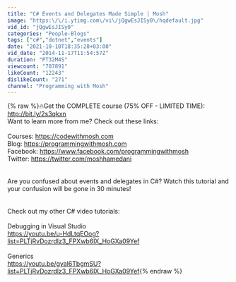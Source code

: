 ```yaml
---
title: "C# Events and Delegates Made Simple | Mosh"
image: "https:\/\/i.ytimg.com\/vi\/jQgwEsJISy0\/hqdefault.jpg"
vid_id: "jQgwEsJISy0"
categories: "People-Blogs"
tags: ["c#","dotnet","events"]
date: "2021-10-10T18:35:28+03:00"
vid_date: "2014-11-17T11:54:57Z"
duration: "PT32M4S"
viewcount: "707891"
likeCount: "12243"
dislikeCount: "271"
channel: "Programming with Mosh"
---
```

{% raw %}🔥Get the COMPLETE course (75% OFF - LIMITED TIME): <a rel="nofollow" target="blank" href="http://bit.ly/2s3qkxn">http://bit.ly/2s3qkxn</a><br />Want to learn more from me? Check out these links: <br /><br />Courses: <a rel="nofollow" target="blank" href="https://codewithmosh.com">https://codewithmosh.com</a><br />Blog: <a rel="nofollow" target="blank" href="https://programmingwithmosh.com">https://programmingwithmosh.com</a><br />Facebook: <a rel="nofollow" target="blank" href="https://www.facebook.com/programmingwithmosh">https://www.facebook.com/programmingwithmosh</a><br />Twitter: <a rel="nofollow" target="blank" href="https://twitter.com/moshhamedani">https://twitter.com/moshhamedani</a><br /><br /><br />Are you confused about events and delegates in C#? Watch this tutorial and your confusion will be gone in 30 minutes!<br /><br /><br />Check out my other C# video tutorials:<br /><br />Debugging in Visual Studio <br /><a rel="nofollow" target="blank" href="https://youtu.be/u-HdLtqEOog?list=PLTjRvDozrdlz3_FPXwb6lX_HoGXa09Yef">https://youtu.be/u-HdLtqEOog?list=PLTjRvDozrdlz3_FPXwb6lX_HoGXa09Yef</a><br /><br />Generics<br /><a rel="nofollow" target="blank" href="https://youtu.be/gyal6TbgmSU?list=PLTjRvDozrdlz3_FPXwb6lX_HoGXa09Yef">https://youtu.be/gyal6TbgmSU?list=PLTjRvDozrdlz3_FPXwb6lX_HoGXa09Yef</a>{% endraw %}
